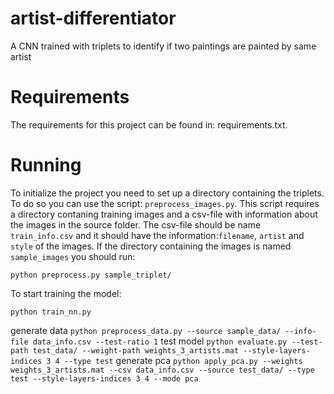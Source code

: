 # artist-differentiator
A CNN trained with triplets to identify if two paintings are painted by same artist
# Requirements
The requirements for this project can be found in: requirements.txt.
# Running
To initialize the project you need to set up a directory containing the triplets. To do so you can use the script: `preprocess_images.py`. 
This script requires a directory contaning training images and a csv-file with information about the images in the source folder. The csv-file should be name `train_info.csv` and it should have the information:`filename`, `artist` and `style` of the images. If the directory containing the images is named `sample_images` you should run:

`python preprocess.py sample_triplet/`

To start training the model:

`python train_nn.py`

generate data
`python preprocess_data.py --source sample_data/ --info-file data_info.csv --test-ratio 1`
test model
`python evaluate.py --test-path test_data/ --weight-path weights_3_artists.mat --style-layers-indices 3 4 --type test`
generate pca
`python apply_pca.py --weights weights_3_artists.mat --csv data_info.csv --source test_data/ --type test --style-layers-indices 3 4 --mode pca`

